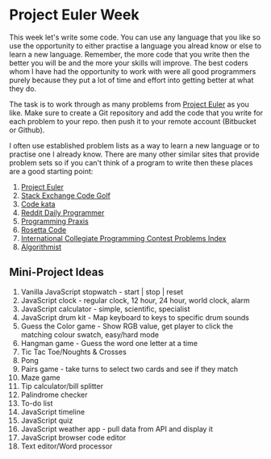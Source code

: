 # Project Euler Week

This week let's write some code. You can use any language that you like so use the opportunity to either practise a language you alread know or else to learn a new language. Remember, the more code that you write then the better you will be and the more your skills will improve. The best coders whom I have had the opportunity to work with were all good programmers purely because they put a lot of time and effort into getting better at what they do. 

The task is to work through as many problems from [Project Euler](https://projecteuler.net/) as you like. Make sure to create a Git repository and add the code that you write for each problem to your repo. then push it to your remote account (Bitbucket or Github).

I often use established problem lists as a way to learn a new language or to practise one I already know. There are many other similar sites that provide problem sets so if you can't think of a program to write then these places are a good starting point:

1. [Project Euler](https://projecteuler.net/)
2. [Stack Exchange Code Golf](http://codegolf.stackexchange.com/)
3. [Code kata](http://codekata.com/)
4. [Reddit Daily Programmer](https://www.reddit.com/r/dailyprogrammer)
5. [Programming Praxis](http://programmingpraxis.com/)
6. [Rosetta Code](http://rosettacode.org/wiki/Main_Page)
7. [International Collegiate Programming Contest Problems Index](http://acm.hit.edu.cn/problemset)
8. [Algorithmist](http://www.algorithmist.com/index.php/Main_Page)


## Mini-Project Ideas ##

1. Vanilla JavaScript stopwatch - start | stop | reset
2. JavaScript clock - regular clock, 12 hour, 24 hour, world clock, alarm
3. JavaScript calculator - simple, scientific, specialist
4. JavaScript drum kit - Map keyboard to keys to specific drum sounds
5. Guess the Color game - Show RGB value, get player to click the matching colour swatch, easy/hard mode
6. Hangman game - Guess the word one letter at a time
7. Tic Tac Toe/Noughts & Crosses
8. Pong
9. Pairs game - take turns to select two cards and see if they match
10. Maze game
11. Tip calculator/bill splitter
12. Palindrome checker
13. To-do list
14. JavaScript timeline
15. JavaScript quiz
16. JavaScript weather app - pull data from API and display it
17. JavaScript browser code editor
18. Text editor/Word processor
